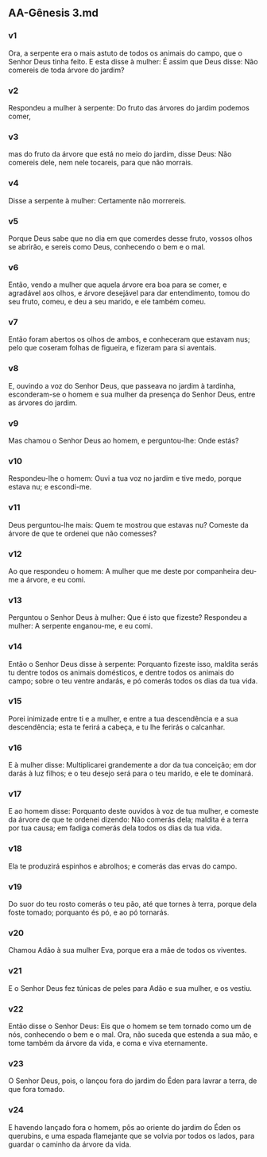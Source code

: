 ## AA-Gênesis 3.md
### v1
 Ora, a serpente era o mais astuto de todos os animais do campo, que o Senhor Deus tinha feito. E esta disse à mulher: É assim que Deus disse: Não comereis de toda árvore do jardim?
### v2
 Respondeu a mulher à serpente: Do fruto das árvores do jardim podemos comer,
### v3
 mas do fruto da árvore que está no meio do jardim, disse Deus: Não comereis dele, nem nele tocareis, para que não morrais.
### v4
 Disse a serpente à mulher: Certamente não morrereis.
### v5
 Porque Deus sabe que no dia em que comerdes desse fruto, vossos olhos se abrirão, e sereis como Deus, conhecendo o bem e o mal.
### v6
 Então, vendo a mulher que aquela árvore era boa para se comer, e agradável aos olhos, e árvore desejável para dar entendimento, tomou do seu fruto, comeu, e deu a seu marido, e ele também comeu.
### v7
 Então foram abertos os olhos de ambos, e conheceram que estavam nus; pelo que coseram folhas de figueira, e fizeram para si aventais.
### v8
 E, ouvindo a voz do Senhor Deus, que passeava no jardim à tardinha, esconderam-se o homem e sua mulher da presença do Senhor Deus, entre as árvores do jardim.
### v9
 Mas chamou o Senhor Deus ao homem, e perguntou-lhe: Onde estás?
### v10
 Respondeu-lhe o homem: Ouvi a tua voz no jardim e tive medo, porque estava nu; e escondi-me.
### v11
 Deus perguntou-lhe mais: Quem te mostrou que estavas nu? Comeste da árvore de que te ordenei que não comesses?
### v12
 Ao que respondeu o homem: A mulher que me deste por companheira deu-me a árvore, e eu comi.
### v13
 Perguntou o Senhor Deus à mulher: Que é isto que fizeste? Respondeu a mulher: A serpente enganou-me, e eu comi.
### v14
 Então o Senhor Deus disse à serpente: Porquanto fizeste isso, maldita serás tu dentre todos os animais domésticos, e dentre todos os animais do campo; sobre o teu ventre andarás, e pó comerás todos os dias da tua vida.
### v15
 Porei inimizade entre ti e a mulher, e entre a tua descendência e a sua descendência; esta te ferirá a cabeça, e tu lhe ferirás o calcanhar.
### v16
 E à mulher disse: Multiplicarei grandemente a dor da tua conceição; em dor darás à luz filhos; e o teu desejo será para o teu marido, e ele te dominará.
### v17
 E ao homem disse: Porquanto deste ouvidos à voz de tua mulher, e comeste da árvore de que te ordenei dizendo: Não comerás dela; maldita é a terra por tua causa; em fadiga comerás dela todos os dias da tua vida.
### v18
 Ela te produzirá espinhos e abrolhos; e comerás das ervas do campo.
### v19
 Do suor do teu rosto comerás o teu pão, até que tornes à terra, porque dela foste tomado; porquanto és pó, e ao pó tornarás.
### v20
 Chamou Adão à sua mulher Eva, porque era a mãe de todos os viventes.
### v21
 E o Senhor Deus fez túnicas de peles para Adão e sua mulher, e os vestiu.
### v22
 Então disse o Senhor Deus: Eis que o homem se tem tornado como um de nós, conhecendo o bem e o mal. Ora, não suceda que estenda a sua mão, e tome também da árvore da vida, e coma e viva eternamente.
### v23
 O Senhor Deus, pois, o lançou fora do jardim do Éden para lavrar a terra, de que fora tomado.
### v24
 E havendo lançado fora o homem, pôs ao oriente do jardim do Éden os querubins, e uma espada flamejante que se volvia por todos os lados, para guardar o caminho da árvore da vida.
